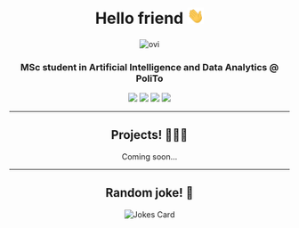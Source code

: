 
<h1 align="center">Hello friend <img src="https://raw.githubusercontent.com/ABSphreak/ABSphreak/master/gifs/Hi.gif" width="30"></h1>
 <p align="center"><img align="center" src="https://github-readme-stats-one-taupe-67.vercel.app/api?username=claudiotancredi&show_icons=true&locale=en&theme=chartreuse-dark&count_private=true&title_color=blue&hide_border=true&icon_color=blue&include_all_commits=true" alt="ovi" width="419" /></p>
<h3 align="center">MSc student in Artificial Intelligence and Data Analytics @ PoliTo </h3>

 <p align="center">
  <img src="https://img.shields.io/badge/Based%20in-Turin,%20Italy-blue" />
  <img src="https://img.shields.io/badge/Dream%20Job-AI%20Research%20Scientist-blue" />
  <img src="https://img.shields.io/badge/Languages-English%20%26%20Italian-blue" />
  <img src="https://img.shields.io/badge/Interests-Football,%20Tennis,%20Padel,%20Space%20exploration-blue" />
</p>

<hr>
<h2 align="center">Projects! 👨🏻‍💻</h2>

<p align="center">Coming soon...</p>
<hr>
<h2 align="center">Random joke! 👻</h2>
<!-- HTML -->
<p align="center">
<img src="https://readme-jokes.vercel.app/api" alt="Jokes Card" /> </p>

<!---<table>
 <tr>
  <td><h4>Tool wear classification - July 2022</h4><ul><li>Designed a novel two-stage pipeline for wear state classification of cemented carbide inserts</li>
   <li>Effectively emulated the cognitive process of a human operator</li>
   <li>Significantly reduced industrial costs due to misclassification in relevant scenarios</li>
   </ul></td>
  <td><img src="https://raw.githubusercontent.com/claudiotancredi/Tool-wear-classification/master/img/pipeline-arch.jpg" width="500px"></td>
 </tr>
</table>-->
